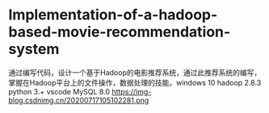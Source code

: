 # Implementation-of-a-hadoop-based-movie-recommendation-system
通过编写代码，设计一个基于Hadoop的电影推荐系统，通过此推荐系统的编写，掌握在Hadoop平台上的文件操作，数据处理的技能。windows 10 hadoop 2.8.3 python 3.+ vscode MySQL 8.0
https://img-blog.csdnimg.cn/20200717105102281.png
